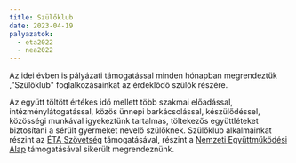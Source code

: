 ```yaml
---
title: Szülőklub
date: 2023-04-19
palyazatok:
  - eta2022
  - nea2022
---
```

Az idei évben is pályázati támogatással minden hónapban megrendeztük ,”Szülőklub" foglalkozásainkat az érdeklődő szülők részére.
<!--more-->
Az együtt töltött értékes idő mellett több szakmai előadással, intézménylátogatással, közös ünnepi barkácsolással, készülődéssel, közösségi munkával igyekeztünk tartalmas, töltekezős együttléteket biztosítani a sérült gyermeket nevelő szülőknek. Szülőklub alkalmainkat részint az [ÉTA Szövetség](https://www.eta-szov.hu) támogatásával, részint a [Nemzeti Együttműködési Alap](https://civil.info.hu/nea/kezdolap/bemutatkozas/index.html) támogatásával sikerült megrendeznünk.

